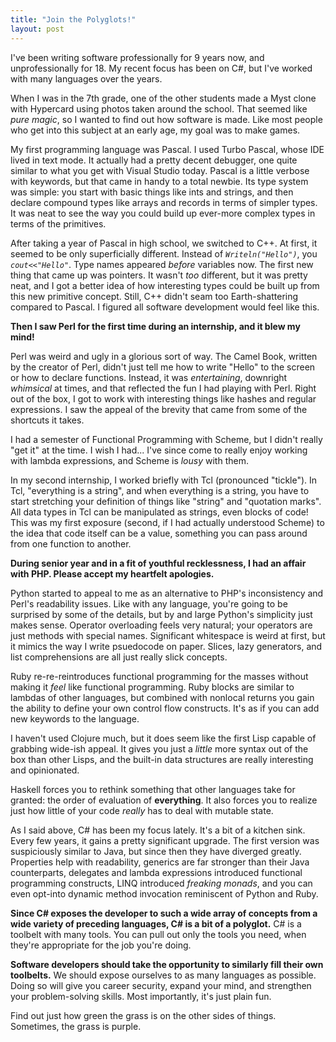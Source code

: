 ```yaml
---
title: "Join the Polyglots!"
layout: post
---
```



I've been writing software professionally for 9 years now, and unprofessionally for 18.  My recent focus has been on C#, but I've worked with many languages over the years.

When I was in the 7th grade, one of the other students made a Myst clone with Hypercard using photos taken around the school.  That seemed like *pure magic*, so I wanted to find out how software is made.  Like most people who get into this subject at an early age, my goal was to make games.

My first programming language was Pascal.  I used Turbo Pascal, whose IDE lived in text mode.  It actually had a pretty decent debugger, one quite similar to what you get with Visual Studio today.  Pascal is a little verbose with keywords, but that came in handy to a total newbie.  Its type system was simple: you start with basic things like ints and strings, and then declare compound types like arrays and records in terms of simpler types.  It was neat to see the way you could build up ever-more complex types in terms of the primitives.

After taking a year of Pascal in high school, we switched to C++.  At first, it seemed to be only superficially different.  Instead of *`Writeln("Hello")`*, you *`cout<<"Hello"`*.  Type names appeared *before* variables now.  The first new thing that came up was pointers.  It wasn't *too* different, but it was pretty neat, and I got a better idea of how interesting types could be built up from this new primitive concept.  Still, C++ didn't seam too Earth-shattering compared to Pascal.  I figured all software development would feel like this.

**Then I saw Perl for the first time during an internship, and it blew my mind!**

Perl was weird and ugly in a glorious sort of way.  The Camel Book, written by the creator of Perl, didn't just tell me how to write "Hello" to the screen or how to declare functions.  Instead, it was *entertaining*, downright *whimsical* at times, and that reflected the fun I had playing with Perl.  Right out of the box, I got to work with interesting things like hashes and regular expressions.  I saw the appeal of the brevity that came from some of the shortcuts it takes.

I had a semester of Functional Programming with Scheme, but I didn't really "get it" at the time.  I wish I had... I've since come to really enjoy working with lambda expressions, and Scheme is *lousy* with them.

In my second internship, I worked briefly with Tcl (pronounced "tickle").  In Tcl, "everything is a string", and when everything is a string, you have to start stretching your definition of things like "string" and "quotation marks".  All data types in Tcl can be manipulated as strings, even blocks of code!  This was my first exposure (second, if I had actually understood Scheme) to the idea that code itself can be a value, something you can pass around from one function to another.

**During senior year and in a fit of youthful recklessness, I had an affair with PHP.  Please accept my heartfelt apologies.**

Python started to appeal to me as an alternative to PHP's inconsistency and Perl's readability issues.  Like with any language, you're going to be surprised by some of the details, but by and large Python's simplicity just makes sense.  Operator overloading feels very natural; your operators are just methods with special names.  Significant whitespace is weird at first, but it mimics the way I write psuedocode on paper.  Slices, lazy generators, and list comprehensions are all just really slick concepts.

Ruby re-re-reintroduces functional programming for the masses without making it *feel* like functional programming.  Ruby blocks are similar to lambdas of other languages, but combined with nonlocal returns you gain the ability to define your own control flow constructs.  It's as if you can add new keywords to the language.

I haven't used Clojure much, but it does seem like the first Lisp capable of grabbing wide-ish appeal.  It gives you just a *little* more syntax out of the box than other Lisps, and the built-in data structures are really interesting and opinionated.

Haskell forces you to rethink something that other languages take for granted: the order of evaluation of **everything**.  It also forces you to realize just how little of your code *really* has to deal with mutable state.

As I said above, C# has been my focus lately.  It's a bit of a kitchen sink.  Every few years, it gains a pretty significant upgrade.  The first version was suspiciously similar to Java, but since then they have diverged greatly.  Properties help with readability, generics are far stronger than their Java counterparts, delegates and lambda expressions introduced functional programming constructs, LINQ introduced *freaking monads*, and you can even opt-into dynamic method invocation reminiscent of Python and Ruby.

**Since C# exposes the developer to such a wide array of concepts from a wide variety of preceding languages, C# is a bit of a polyglot.**  C# is a toolbelt with many tools.  You can pull out only the tools you need, when they're appropriate for the job you're doing.

**Software developers should take the opportunity to similarly fill their own toolbelts.**  We should expose ourselves to as many languages as possible.  Doing so will give you career security, expand your mind, and strengthen your problem-solving skills.  Most importantly, it's just plain fun.

Find out just how green the grass is on the other sides of things. Sometimes, the grass is purple.
